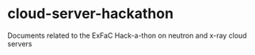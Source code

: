 # cloud-server-hackathon
Documents related to the ExFaC Hack-a-thon on neutron and x-ray cloud servers
